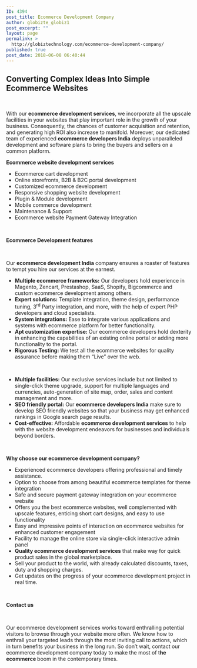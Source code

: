 ```yaml
---
ID: 4394
post_title: Ecommerce Development Company
author: globizte_globiz1
post_excerpt: ""
layout: page
permalink: >
  http://globiztechnology.com/ecommerce-development-company/
published: true
post_date: 2018-06-08 06:40:44
---
```

<h2>Converting Complex Ideas Into Simple Ecommerce Websites</h2>
&nbsp;

With our <strong>ecommerce development services</strong>, we incorporate all the upscale facilities in your websites that play important role in the growth of your business. Consequently, the chances of customer acquisition and retention, and generating high ROI also increase to manifold. Moreover, our dedicated team of experienced <strong>ecommerce developers India</strong> deploys unparalleled development and software plans to bring the buyers and sellers on a common platform.

<strong>Ecommerce website development services</strong>
<ul>
 	<li>Ecommerce cart development</li>
 	<li>Online storefronts, B2B &amp; B2C portal development</li>
 	<li>Customized ecommerce development</li>
 	<li>Responsive shopping website development</li>
 	<li>Plugin &amp; Module development</li>
 	<li>Mobile commerce development</li>
 	<li>Maintenance &amp; Support</li>
 	<li>Ecommerce website Payment Gateway Integration</li>
</ul>
&nbsp;

<strong>Ecommerce Development features</strong>

&nbsp;

Our <strong>ecommerce development India</strong> company ensures a roaster of features to tempt you hire our services at the earnest.
<ul>
 	<li><strong>Multiple ecommerce frameworks:</strong> Our developers hold experience in Magento, Zencart, Prestashop, SaaS, Shopify, Bigcommerce and custom ecommerce development among others.</li>
 	<li><strong>Expert solutions:</strong> Template integration, theme design, performance tuning, 3<sup>rd</sup> Party integration, and more, with the help of expert PHP developers and cloud specialists.</li>
 	<li><strong>System integrations:</strong> Ease to integrate various applications and systems with ecommerce platform for better functionality.</li>
 	<li><strong>Apt customization expertise: </strong>Our ecommerce developers hold dexterity in enhancing the capabilities of an existing online portal or adding more functionality to the portal.</li>
 	<li><strong>Rigorous Testing:</strong> We test all the ecommerce websites for quality assurance before making them “Live” over the web.</li>
</ul>
&nbsp;
<ul>
 	<li><strong>Multiple facilities:</strong> Our exclusive services include but not limited to single-click theme upgrade, support for multiple languages and currencies, auto-generation of site map, order, sales and content management and more.</li>
 	<li><strong>SEO friendly portal:</strong> Our <strong>ecommerce developers India</strong> make sure to develop SEO friendly websites so that your business may get enhanced rankings in Google search page results.</li>
 	<li><strong>Cost-effective:</strong> Affordable <strong>ecommerce development services</strong> to help with the website development endeavors for businesses and individuals beyond borders.</li>
</ul>
&nbsp;

<strong>Why choose our ecommerce development company?</strong>
<ul>
 	<li>Experienced ecommerce developers offering professional and timely assistance.</li>
 	<li>Option to choose from among beautiful ecommerce templates for theme integration</li>
 	<li>Safe and secure payment gateway integration on your ecommerce website</li>
 	<li>Offers you the best ecommerce websites, well complemented with upscale features, enticing short cart designs, and easy to use functionality</li>
 	<li>Easy and impressive points of interaction on ecommerce websites for enhanced customer engagement</li>
 	<li>Facility to manage the online store via single-click interactive admin panel</li>
 	<li><strong>Quality ecommerce development services</strong> that make way for quick product sales in the global marketplace.</li>
 	<li>Sell your product to the world, with already calculated discounts, taxes, duty and shopping charges.</li>
 	<li>Get updates on the progress of your ecommerce development project in real time.</li>
</ul>
&nbsp;

<strong>Contact us</strong>

&nbsp;

Our ecommerce development services works toward enthralling potential visitors to browse through your website more often. We know how to enthrall your targeted leads through the most inviting call to actions, which in turn benefits your business in the long run. So don’t wait, contact our ecommerce development company today to make the most of t<strong>he ecommerce </strong>boom in the contemporary times.

<strong> </strong>